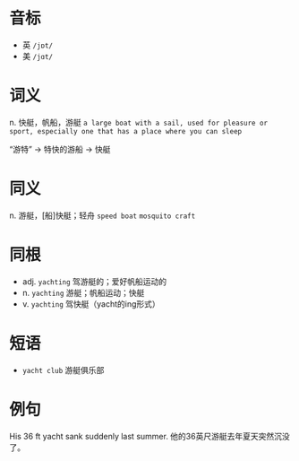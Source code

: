 # 音标

- 英 `/jɒt/`
- 美 `/jɑt/`

# 词义

n. 快艇，帆船，游艇
`a large boat with a sail, used for pleasure or sport, especially one that has a place where you can sleep`



“游特” → 特快的游船 → 快艇

# 同义

n. 游艇，[船]快艇；轻舟
`speed boat` `mosquito craft`

# 同根

- adj. `yachting` 驾游艇的；爱好帆船运动的
- n. `yachting` 游艇；帆船运动；快艇
- v. `yachting` 驾快艇（yacht的ing形式）

# 短语

- `yacht club` 游艇俱乐部

# 例句

His 36 ft yacht sank suddenly last summer.
他的36英尺游艇去年夏天突然沉没了。


